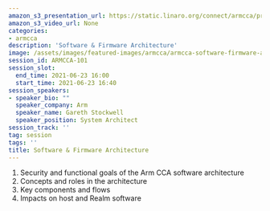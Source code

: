 ```yaml
---
amazon_s3_presentation_url: https://static.linaro.org/connect/armcca/presentations/CCATechEvent-210623-GS.pdf
amazon_s3_video_url: None
categories:
- armcca
description: 'Software & Firmware Architecture'
image: /assets/images/featured-images/armcca/armcca-software-firmware-arch.png
session_id: ARMCCA-101
session_slot:
  end_time: 2021-06-23 16:00
  start_time: 2021-06-23 16:40
session_speakers:
- speaker_bio: ""
  speaker_company: Arm
  speaker_name: Gareth Stockwell
  speaker_position: System Architect
session_track: ''
tag: session
tags: ''
title: Software & Firmware Architecture
---
```

1. Security and functional goals of the Arm CCA software architecture
2. Concepts and roles in the architecture
3. Key components and flows
4. Impacts on host and Realm software